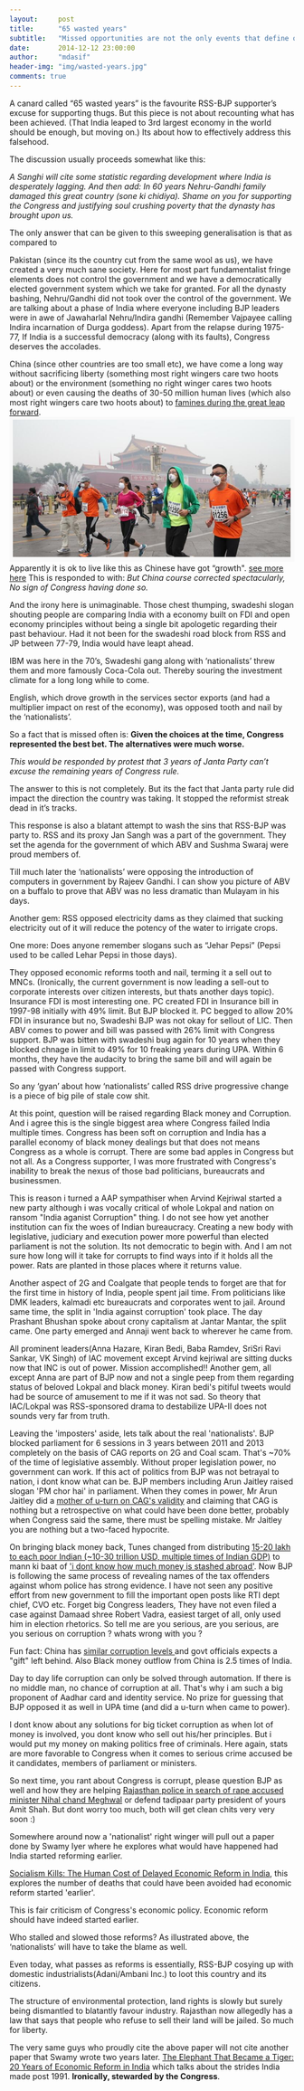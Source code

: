 ```yaml
---
layout:     post
title:      "65 wasted years"
subtitle:   "Missed opportunities are not the only events that define our destiny."
date:       2014-12-12 23:00:00
author:     "mdasif"
header-img: "img/wasted-years.jpg"
comments: true
---
```


A canard called “65 wasted years” is the favourite RSS-BJP supporter’s excuse for supporting thugs. 
But this piece is not about recounting what has been achieved. 
(That India leaped to 3rd largest economy in the world should be enough, but moving on.) 
Its about how to effectively address this falsehood.

<p> The discussion usually proceeds somewhat like this: </p>

<i>A Sanghi will cite some statistic regarding development where India is desperately lagging. 
  And then add: In 60 years Nehru-Gandhi family damaged this great country (sone ki chidiya). 
  Shame on you for supporting the Congress and justifying soul crushing poverty that the dynasty has brought upon us.
</i>

<p>The only answer that can be given to this sweeping generalisation is that as compared to 
<p>
  Pakistan (since its the country cut from the same wool as us), we have created a very much sane society. 
  Here for most part fundamentalist fringe elements does not control the government and we have a democratically elected government system which we take for granted.
  For all the dynasty bashing, Nehru/Gandhi did not took over the control of the government. We are talking about a phase of India where everyone 
  including BJP leaders were in awe of Jawaharlal Nehru/Indira gandhi (Remember Vajpayee calling Indira incarnation of Durga goddess). 
  Apart from the relapse during 1975-77, If India is a successful democracy (along with its faults), Congress deserves the accolades.
</p>

<p>
  China (since other countries are too small etc), we have come a long way without sacrificing liberty (something most right wingers care two hoots about) 
  or the environment (something no right winger cares two hoots about) or even causing the deaths of 30-50 million human lives (which also most right wingers care two hoots about) 
  to <a href="http://en.wikipedia.org/wiki/Great_Chinese_Famine" target="_blank">famines during the great leap forward</a>.

  <img src="/img/china-pollution.png">
  <span class="caption text-muted">Apparently it is ok to live like this as Chinese have got “growth". <a href="http://www.theblaze.com/stories/2013/01/29/china-is-so-polluted-a-prominent-millionaire-is-reportedly-selling-fresh-air-in-a-can/" target="_blank">see more here</a></span> 
  This is responded to with: <i> But China course corrected spectacularly, No sign of Congress having done so. </i>
</p>  
<p>  
  And the irony here is unimaginable. Those chest thumping, swadeshi slogan shouting people are comparing India with a economy built on FDI and open economy principles 
  without being a single bit apologetic regarding their past behaviour. Had it not been for the swadeshi road block from RSS and JP between 77-79, India would have leapt ahead. 
</p>
<p>  
  IBM was here in the 70’s, Swadeshi gang along with ‘nationalists’ threw them and more famously Coca-Cola out. 
  Thereby souring the investment climate for a long long while to come. 
</p>  
<p>English, which drove growth in the services sector exports (and had a multiplier impact on rest of the economy), was opposed tooth and nail by the ‘nationalists’. </p>
<p>  
  So a fact that is missed often is:
  <b>Given the choices at the time, Congress represented the best bet. The alternatives were much worse.</b>  
</p> 

<i>This would be responded by protest that 3 years of Janta Party can’t excuse the remaining years of Congress rule.</i>

<p>The answer to this is not completely. But its the fact that Janta party rule did impact the direction the country was taking. It stopped the reformist streak dead in it’s tracks.</p>

<p>
  This response is also a blatant attempt to wash the sins that RSS-BJP was party to. RSS and its proxy Jan Sangh was a part of the government. 
  They set the agenda for the government of which ABV and Sushma Swaraj were proud members of. 
</p>  

<p>
  Till much later the ‘nationalists’ were opposing the introduction of computers in government by Rajeev Gandhi. 
  I can show you picture of ABV on a buffalo to prove that ABV was no less dramatic than Mulayam in his days.</p>
<p>Another gem: RSS opposed electricity dams as they claimed that sucking electricity out of it will reduce the potency of the water to irrigate crops.</p>
<p>One more: Does anyone remember slogans such as “Jehar Pepsi” (Pepsi used to be called Lehar Pepsi in those days).</p>
<p>
  They opposed economic reforms tooth and nail, terming it a sell out to MNCs. 
  (Ironically, the current government is now leading a sell-out to corporate interests over citizen interests, but thats another days topic).
  Insurance FDI is most interesting one. PC created FDI in Insurance bill in 1997-98 initially with 49% limit. But BJP blocked it. PC begged to allow 20% FDI in insurance but no, Swadeshi BJP was not okay for sellout of LIC. Then ABV comes to power and bill was passed with 26% limit with Congress support. BJP was bitten with swadeshi bug again for 10 years when they blocked chnage in limit to 49% for 10 freaking years during UPA. Within 6 months, they have the audacity to bring the same bill and will again be passed with Congress support. 
</p>
<p>So any ‘gyan’ about how ‘nationalists’ called RSS drive progressive change is a piece of big pile of stale cow shit.</p>
<p>
   At this point, question will be raised regarding Black money and Corruption. And i agree this is the single biggest area where Congress failed India multiple times.
   Congress has been soft on corruption and India has a parallel economy of black money dealings but that does not means Congress as a whole is corrupt. 
   There are some bad apples in Congress but not all. As a Congress supporter, I was more frustrated with Congress's inability to break the nexus of those bad politicians,
   bureaucrats and businessmen. 
</p>
<p>
   This is reason i turned a AAP sympathiser when Arvind Kejriwal started a new party although i was vocally critical of whole Lokpal and nation on ransom "India aganist Corruption" thing. I do not see how yet another institution can fix the woes of Indian bureaucracy. Creating a new body with legislative, judiciary and execution power more powerful than elected parliament is not the solution. Its not democratic to begin with. And I am not sure how long will it take for corrupts to find ways into if it holds all the power. Rats are planted in those places where it returns value. 
</p> 
<p>
  Another aspect of 2G and Coalgate that people tends to forget are that for the first time in history of India, people spent jail time. From politicians like DMK leaders, kalmadi etc bureaucrats and corporates went to jail. Around same time, the split in 'India against corruption' took place. The day Prashant Bhushan spoke about crony capitalism at Jantar Mantar, the split came. One party emerged and Annaji went back to wherever he came from. 
</p>  
<p>  
   All prominent leaders(Anna Hazare, Kiran Bedi, Baba Ramdev, SriSri Ravi Sankar, VK Singh) of IAC movement except Arvind kejriwal are sitting ducks now that INC is out of power. Mission accomplished!! Another gem, all except Anna are part of BJP now and not a single peep from them regarding status of beloved Lokpal and black money. Kiran bedi's pitiful tweets would had be source of amusement to me if it was not sad. So theory that IAC/Lokpal was RSS-sponsored drama to destabilize UPA-II does not sounds very far from truth.
</p>
<p>
  Leaving the 'imposters' aside, lets talk about the real 'nationalists'. BJP blocked parliament for 6 sessions in 3 years between 2011 and 2013 completely on the basis of CAG reports on 2G and Coal scam. That's ~70% of the time of legislative assembly. Without proper legislation power, no government can work. If this act of politics from BJP was not betrayal to nation, i dont know what can be. BJP members including Arun Jaitley raised slogan 'PM chor hai' in parliament. When they comes in power, Mr Arun Jaitley did a <a target="_blank" href="http://timesofindia.indiatimes.com/india/CAG-should-not-sensationalize-its-findings-Arun-Jaitley-says/articleshow/44972857.cms">mother of u-turn on CAG's validity</a> and claiming that CAG is nothing but a retrospective on what could have been done better, probably when Congress said the same, there must be spelling mistake. Mr Jaitley you are nothing but a two-faced hypocrite. 
</p>
<p>
  On bringing black money back, Tunes changed from distributing <a href="https://www.youtube.com/watch?v=EbdFJ2vg3ic" target="_blank"> 15-20 lakh to each poor Indian (~10-30 trillion USD, multiple times of Indian GDP)</a> to mann ki baat of <a target="_blank" href="http://zeenews.india.com/news/india/modis-mann-ki-baat-will-bring-back-every-penny-of-black-money-assures-pm_1492714.html">'i dont know how much money is stashed abroad'</a>. Now BJP is following the same process of revealing names of the tax offenders against whom police has strong evidence. I have not seen any positive effort from new government to fill the important open posts like RTI dept chief, CVO etc. Forget big Congress leaders, They have not even filed a case against Damaad shree Robert Vadra, easiest target of all, only used him in election rhetorics. So tell me are you serious, are you serious, are you serious on corruption ? whats wrong with you ? 
</p>
<p>

</p>
<p> Fun fact: China has <a href="http://www.transparency.org/country" target="_blank"> similar corruption levels </a> and govt officials expects a "gift" left behind. Also Black money outflow from China is 2.5 times of India. </p>
<p>
  Day to day life corruption can only be solved through automation. If there is no middle man, no chance of corruption at all. That's why i am such a big proponent of Aadhar card and identity service. No prize for guessing that BJP opposed it as well in UPA time (and did a u-turn when came to power). 
</p>
<p> 
  I dont know about any solutions for big ticket corruption as when lot of money is involved, you dont know who sell out his/her principles. But i would put my money on making politics free of criminals. Here again, stats are more favorable to Congress when it comes to serious crime accused be it candidates, members of parliament or ministers.
</p>

<p> So next time, you rant about Congress is corrupt, please question BJP as well and how they are helping <a href="http://www.ndtv.com/article/india/missing-minister-nihal-chand-meghwal-skips-court-appearance-sends-lawyer-619637" target="_blank"> Rajasthan police in search of rape accused minister Nihal chand Meghwal</a> or defend tadipaar party president of yours Amit Shah. But dont worry too much, both will get clean chits very very soon :)
</p>

<p>Somewhere around now a 'nationalist' right winger will pull out a paper done by Swamy Iyer where he explores what would have happened had India started reforming earlier.

<a href="http://www.cato.org/publications/development-briefing-paper/socialism-kills-human-cost-delayed-economic-reform-india" target="_blank">Socialism Kills: The Human Cost of Delayed Economic Reform in India</a>, 
this explores the number of deaths that could have been avoided had economic reform started 'earlier'.</p>

<p>This is fair criticism of Congress's economic policy. Economic reform should have indeed started earlier.</p>
<p>Who stalled and slowed those reforms? As illustrated above, the ‘nationalists’ will have to take the blame as well.</p>
<p>Even today, what passes as reforms is essentially, RSS-BJP cosying up with domestic industrialists(Adani/Ambani Inc.) to loot this country and its citizens.</p>
<p>
  The structure of environmental protection, land rights is slowly but surely being dismantled to blatantly favour industry. 
  Rajasthan now allegedly has a law that says that people who refuse to sell their land will be jailed. So much for liberty.
</p>

<p>
  The very same guys who proudly cite the above paper will not cite another paper that Swamy wrote two years later. 
  <a href="http://www.cato.org/publications/development-policy-analysis/elephant-became-tiger-20-years-economic-reform-india" target="_blank">The Elephant That Became a Tiger: 20 Years of Economic Reform in India</a>
  which talks about the strides India made post 1991. <b>Ironically, stewarded by the Congress</b>.
</p>

